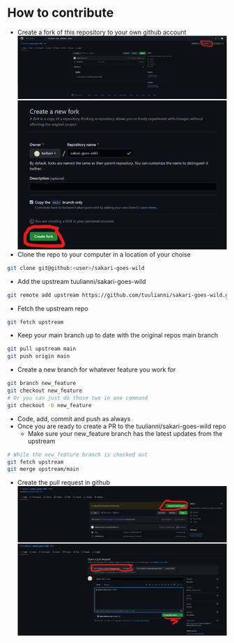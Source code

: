 # How to contribute
- Create a fork of this repository to your own github account
![01_guide.png](./01_guide.png)
![02_guide.png](./02_guide.png)
- Clone the repo to your computer in a location of your choise
```bash
git clone git@github:<user>/sakari-goes-wild
```
- Add the upstream tuulianni/sakari-goes-wild
```bash
git remote add upstream https://github.com/tuulianni/sakari-goes-wild.git
```
- Fetch the upstream repo
```bash
git fetch upstream
```
- Keep your main branch up to date with the original repos main branch
```bash
git pull upstream main
git push origin main
```
- Create a new branch for whatever feature you work for
```bash
git branch new_feature
git checkout new_feature
# Or you can just do those two in one command
git checkout -b new_feature
```
- Code, add, commit and push as always
- Once you are ready to create a PR to the tuulianni/sakari-goes-wild repo
	- Make sure your new_feature branch has the latest updates from the upstream
```bash
# While the new_feature branch is checked out
git fetch upstream
git merge upstream/main
```
- Create the pull request in github
![03_guide.png](./03_guide.png)
![04_guide.png](./04_guide.png)

